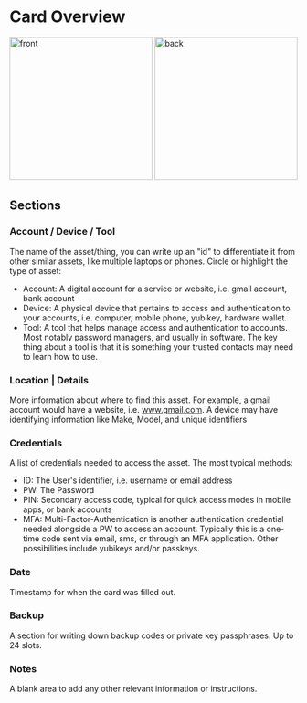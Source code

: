 # Card Overview

<img src="../card/front.png" alt="front" height="250"/>
<img src="../card/back.png" alt="back" height="250"/>

## Sections

### Account / Device / Tool
The name of the asset/thing, you can write up an "id" to differentiate it from other similar assets, like multiple laptops or phones. Circle or highlight the type of asset:
- Account: A digital account for a service or website, i.e. gmail account, bank account
- Device: A physical device that pertains to access and authentication to your accounts, i.e. computer, mobile phone, yubikey, hardware wallet.
- Tool: A tool that helps manage access and authentication to accounts. Most notably password managers, and usually in software. The key thing about a tool is that it is something your trusted contacts may need to learn how to use.

### Location | Details
More information about where to find this asset. For example, a gmail account would have a website, i.e. www.gmail.com. A device may have identifying information like Make, Model, and unique identifiers

### Credentials
A list of credentials needed to access the asset. The most typical methods:
- ID: The User's identifier, i.e. username or email address
- PW: The Password
- PIN: Secondary access code, typical for quick access modes in mobile apps, or bank accounts
- MFA: Multi-Factor-Authentication is another authentication credential needed alongside a PW to access an account. Typically this is a one-time code sent via email, sms, or through an MFA application. Other possibilities include yubikeys and/or passkeys.

### Date
Timestamp for when the card was filled out.

### Backup
A section for writing down backup codes or private key passphrases. Up to 24 slots.

### Notes
A blank area to add any other relevant information or instructions.

